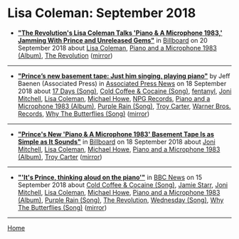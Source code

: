 # Lisa Coleman: September 2018

 - [**"The Revolution's Lisa Coleman Talks 'Piano & A Microphone 1983,' Jamming With Prince and Unreleased Gems"**](https://www.billboard.com/articles/news/8476040/the-revolution-lisa-coleman-piano-a-microphone-1983-prince-ice-cream) in [Billboard](https://www.billboard.com/) on 20 September 2018 about [Lisa Coleman](https://bjmdotnet.github.io/pr1nc3/topics/lisa-coleman/), [Piano and a Microphone 1983 (Album)](https://bjmdotnet.github.io/pr1nc3/topics/album/piano-and-a-microphone-1983/), [The Revolution](https://bjmdotnet.github.io/pr1nc3/topics/the-revolution/) ([mirror](https://web.archive.org/web/*/https://www.billboard.com/articles/news/8476040/the-revolution-lisa-coleman-piano-a-microphone-1983-prince-ice-cream))

----

 - [**"Prince’s new basement tape: Just him singing, playing piano"**](https://apnews.com/e0a9e78a662c40d3adee133110bc8489) by Jeff Baenen (Associated Press) in [Associated Press News](https://www.apnews.com/) on 18 September 2018 about [17 Days (Song)](https://bjmdotnet.github.io/pr1nc3/topics/song/17-days/), [Cold Coffee & Cocaine (Song)](https://bjmdotnet.github.io/pr1nc3/topics/song/cold-coffee-cocaine/), [fentanyl](https://bjmdotnet.github.io/pr1nc3/topics/fentanyl/), [Joni Mitchell](https://bjmdotnet.github.io/pr1nc3/topics/joni-mitchell/), [Lisa Coleman](https://bjmdotnet.github.io/pr1nc3/topics/lisa-coleman/), [Michael Howe](https://bjmdotnet.github.io/pr1nc3/topics/michael-howe/), [NPG Records](https://bjmdotnet.github.io/pr1nc3/topics/npg-records/), [Piano and a Microphone 1983 (Album)](https://bjmdotnet.github.io/pr1nc3/topics/album/piano-and-a-microphone-1983/), [Purple Rain (Song)](https://bjmdotnet.github.io/pr1nc3/topics/song/purple-rain/), [Troy Carter](https://bjmdotnet.github.io/pr1nc3/topics/troy-carter/), [Warner Bros. Records](https://bjmdotnet.github.io/pr1nc3/topics/warner-bros-records/), [Why The Butterflies (Song)](https://bjmdotnet.github.io/pr1nc3/topics/song/why-the-butterflies/) ([mirror](https://web.archive.org/web/*/https://apnews.com/e0a9e78a662c40d3adee133110bc8489))

----

 - [**"Prince's New 'Piano & A Microphone 1983' Basement Tape Is as Simple as It Sounds"**](https://www.billboard.com/articles/news/8475824/prince-piano-and-a-microphone-1983-album) in [Billboard](https://www.billboard.com/) on 18 September 2018 about [Joni Mitchell](https://bjmdotnet.github.io/pr1nc3/topics/joni-mitchell/), [Lisa Coleman](https://bjmdotnet.github.io/pr1nc3/topics/lisa-coleman/), [Michael Howe](https://bjmdotnet.github.io/pr1nc3/topics/michael-howe/), [Piano and a Microphone 1983 (Album)](https://bjmdotnet.github.io/pr1nc3/topics/album/piano-and-a-microphone-1983/), [Troy Carter](https://bjmdotnet.github.io/pr1nc3/topics/troy-carter/) ([mirror](https://web.archive.org/web/*/https://www.billboard.com/articles/news/8475824/prince-piano-and-a-microphone-1983-album))

----

 - [**"'It's Prince, thinking aloud on the piano'"**](https://www.bbc.com/news/entertainment-arts-45510532) in [BBC News](https://www.bbc.com/news/) on 15 September 2018 about [Cold Coffee & Cocaine (Song)](https://bjmdotnet.github.io/pr1nc3/topics/song/cold-coffee-cocaine/), [Jamie Starr](https://bjmdotnet.github.io/pr1nc3/topics/jamie-starr/), [Joni Mitchell](https://bjmdotnet.github.io/pr1nc3/topics/joni-mitchell/), [Lisa Coleman](https://bjmdotnet.github.io/pr1nc3/topics/lisa-coleman/), [Michael Howe](https://bjmdotnet.github.io/pr1nc3/topics/michael-howe/), [Piano and a Microphone 1983 (Album)](https://bjmdotnet.github.io/pr1nc3/topics/album/piano-and-a-microphone-1983/), [Purple Rain (Song)](https://bjmdotnet.github.io/pr1nc3/topics/song/purple-rain/), [The Revolution](https://bjmdotnet.github.io/pr1nc3/topics/the-revolution/), [Wednesday (Song)](https://bjmdotnet.github.io/pr1nc3/topics/song/wednesday/), [Why The Butterflies (Song)](https://bjmdotnet.github.io/pr1nc3/topics/song/why-the-butterflies/) ([mirror](https://web.archive.org/web/*/https://www.bbc.com/news/entertainment-arts-45510532))

----

[Home](./)
